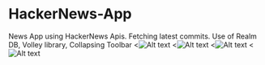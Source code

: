 # HackerNews-App
News App using HackerNews Apis. Fetching latest commits.
Use of Realm DB, Volley library, Collapsing Toolbar
<![Alt text](https://user-images.githubusercontent.com/10243909/43571540-d6cbfca8-965a-11e8-875a-92c0b1ff7579.jpeg?raw=true "Optional Title")
<![Alt text](https://user-images.githubusercontent.com/10243909/43571539-d694dd9a-965a-11e8-80ad-03adedcad34c.jpeg?raw=true "Optional Title")
<![Alt text](https://user-images.githubusercontent.com/10243909/43571537-d65d4632-965a-11e8-8f92-53cf4bab66c8.jpeg?raw=true "Optional Title")
<![Alt text](https://user-images.githubusercontent.com/10243909/43571534-d61c1432-965a-11e8-9219-0796e5571748.jpeg?raw=true "Optional Title")
